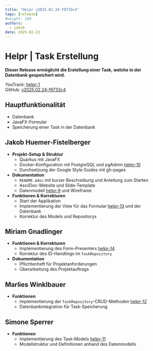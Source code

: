 ```yaml
---
title: "Helpr v2025.02.24-f9733c4"
tags: [release]
#weight: 100
authors:
  - jakob
date: 2025-02-23
---
```


# Helpr | Task Erstellung

**Dieser Release ermöglicht die Erstellung einer Task, welche in der Datenbank gespeichert wird.**

YouTrack: [helpr-1](https://vm81.htl-leonding.ac.at/issue/helpr-1)\
GitHub: [v2025.02.24-f9733c4](https://github.com/2425-3ahitm-itp/02-projekte-helpr/releases/tag/v2025.02.24-f9733c4)

## Hauptfunktionalität

- Datenbank
- JavaFX-Formular
- Speicherung einer Task in der Datenbank

## Jakob Huemer-Fistelberger

- **Projekt-Setup & Struktur**
    - Quarkus mit JavaFX
    - Docker-Konfiguration mit PostgreSQL und pgAdmin [helpr-10](https://vm81.htl-leonding.ac.at/issue/helpr-10)
    - Durchsetzung der Google Style Guides mit gh-pages
- **Dokumentation**
    - `README.adoc` mit kurzer Beschreibung und Anleitung zum Starten
    - AsciiDoc-Website und Slide-Template
    - Datenmodell [helpr-9](https://vm81.htl-leonding.ac.at/issue/helpr-9) und Wireframe
- **Funktionen & Korrekturen**
    - Start der Applikation
    - Implementierung der View für das Formular [helpr-13](https://vm81.htl-leonding.ac.at/issue/helpr-13) und der Datenbank
    - Korrektur des Models und Repositorys

## Miriam Gnadlinger

- **Funktionen & Korrekturen**
    - Implementierung des Form-Presenters [helpr-14](https://vm81.htl-leonding.ac.at/issue/helpr-14)
    - Korrektur des ID-Handlings im `TaskRepository`
- **Dokumentation**
    - Pflichtenheft für Projektanforderungen
    - Überarbeitung des Projektauftrags

## Marlies Winklbauer

- **Funktionen**
    - Implementierung der `TaskRepository`-CRUD-Methoden [helpr-12](https://vm81.htl-leonding.ac.at/issue/helpr-12)
    - Datenbankintegration für Task-Speicherung

## Simone Sperrer

- **Funktionen**
    - Implementierung des Task-Models [helpr-11](https://vm81.htl-leonding.ac.at/issue/helpr-11)
    - Modellstruktur und Definitionen anhand des Datenmodells